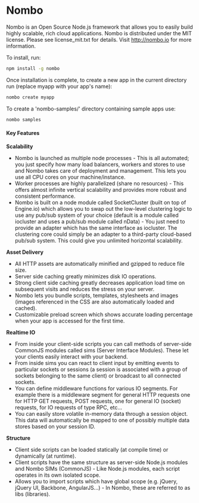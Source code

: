 Nombo
======

Nombo is an Open Source Node.js framework that allows you to easily build highly scalable, rich cloud applications.
Nombo is distributed under the MIT license. Please see license_mit.txt for details. Visit http://nombo.io for more information.

To install, run:

```bash
npm install -g nombo
```

Once installation is complete, to create a new app in the current directory run (replace myapp with your app's name):

```bash
nombo create myapp
```

To create a 'nombo-samples/' directory containing sample apps use:

```bash
nombo samples
```


#### Key Features

**Scalability**
* Nombo is launched as multiple node processes - This is all automated; you just specify how many load balancers, workers and stores to use and Nombo takes care of deployment and management. This lets you use all CPU cores on your machine/instance.
* Worker processes are highly parallelized (share no resources) - This offers almost infinite vertical scalability and provides more robust and consistent performance.
* Nombo is built on a node module called SocketCluster (built on top of Engine.io) which allows you to swap out the low-level clustering logic to use any pub/sub system of your choice (default is a module called iocluster and uses a pub/sub module called nData) - You just need to provide an adapter which has the same interface as iocluster. The clustering core could simply be an adapter to a third-party cloud-based pub/sub system. This could give you unlimited horizontal scalability.

**Asset Delivery**
* All HTTP assets are automatically minified and gzipped to reduce file size.
* Server side caching greatly minimizes disk IO operations.
* Strong client side caching greatly decreases application load time on subsequent visits and reduces the stress on your server.
* Nombo lets you bundle scripts, templates, stylesheets and images (images referenced in the CSS are also automatically loaded and cached).
* Customizable preload screen which shows accurate loading percentage when your app is accessed for the first time.

**Realtime IO**
* From inside your client-side scripts you can call methods of server-side CommonJS modules called sims (Server Interface Modules). These let your clients easily interact with your backend.
* From inside sims you can react to client input by emitting events to particular sockets or sessions (a session is associated with a group of sockets belonging to the same client) or broadcast to all connected sockets.
* You can define middleware functions for various IO segments. For example there is a middleware segment for general HTTP requests one for HTTP GET requests, POST requests, one for general IO (socket) requests, for IO requests of type RPC, etc...
* You can easily store volatile in-memory data through a session object. This data will automatically be mapped to one of possibly multiple data stores based on your session ID.

**Structure**
* Client side scripts can be loaded statically (at compile time) or dynamically (at runtime).
* Client scripts have the same structure as server-side Node.js modules and Nombo SIMs (CommonJS) - Like Node.js modules, each script operates in its own isolated scope.
* Allows you to import scripts which have global scope (e.g. jQuery, jQuery UI, Backbone, AngularJS...) - In Nombo, these are referred to as libs (libraries).